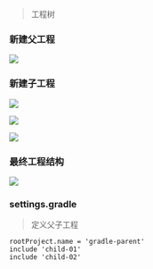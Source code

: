 > 工程树

### 新建父工程

![](images/gradle-idea-create-project-parent.png)

### 新建子工程

![](images/gradle-idea-create-project-child.png)

![](images/gradle-idea-create-project-child-01.png)

![](images/gradle-idea-create-project-child-02.png)

### 最终工程结构

![](images/gradle-idea-multi-module-project.png)

### settings.gradle

> 定义父子工程

```
rootProject.name = 'gradle-parent'
include 'child-01'
include 'child-02'
```